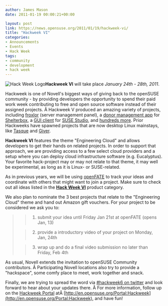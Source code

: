 ```yaml
---
author: James Mason
date: 2011-01-19 00:00:21+00:00

layout: post
link: https://news.opensuse.org/2011/01/19/hackweek-vi/
title: "Hackweek VI"
categories:
- Announcements
- Events
- Hack Week
tags:
- community
- development
- hack week
---
```

![Hack Week Logo](http://en.opensuse.org/images/thumb/3/32/Hackweek-mug.png/270px-Hackweek-mug.png)**Hackweek VI** will take place _January 24th - 28th, 2011_.

Hackweek is one of Novell's biggest ways of giving back to the openSUSE community - by providing developers the opportunity to spend their paid work week contributing to free and open source software instead of their assigned projects. Â Hackweek V produced an amazing variety of projects, including [froxlor](http://www.froxlor.org/) (server management panel), a [donor management app](http://www.youtube.com/watch?v=vYER9WaPXg0) for [Shelterbox](http://www.shelterbox.org/), a [GUI client](http://blog.cornelius-schumacher.de/2010/06/hackweek-v-graphical-suse-studio-client.html) for [SUSE Studio](http://susestudio.com), and [hundreds ](http://en.opensuse.org/openSUSE:Hackweek_V)[more](http://www.youtube.com/user/opensusetv#p/c/ACE6F324915B8230). Prior Hackweeks have spawned projects that are now desktop Linux mainstays, like [Tasque](http://live.gnome.org/Tasque) and [Giver](http://code.google.com/p/giver/).

**Hackweek VI** features the theme "Engineering Cloud" and allows developers to get their hands on related projects. In order to support that approach, we are providing access to a few select cloud providers and a setup where you can deploy cloud infrastructure software (e.g. Eucalyptus). Your favorite hack-project may or may not relate to that theme, it may well be experimental, as long as it is Linux- or SUSE-related.
<!-- more -->
As in previous years, we will be using [openFATE](https://features.opensuse.org) to track your ideas and coordinate with others that might want to join a project. Make sure to check out all ideas listed in the [**Hack Week VI**](https://features.opensuse.org/query/run?search_products[]=hackweek_6&type=find) product category.

We also plan to nominate the 3 best projects that relate to the "Engineering Cloud" theme and hand out Amazon gift vouchers. For your project to be considered we ask you to:


<blockquote>

> 
> 
	
>   1. submit your idea until Friday Jan 21st at openFATE (opens Jan, 13)
> 
	
>   2. provide a introductory video of your project on Monday, Jan, 24th
> 
	
>   3. wrap up and do a final video submission no later than Friday, Feb 4th
> 

</blockquote>


As usual, Novell extends the invitation to openSUSE Community contributors. Â Participating Novell locations also try to provide a "hackspace", some comfy place to meet, work together and snack.

Finally, we are trying to spread the word via [#hackweek6 on twitter](http://twitter.com/#!/search/%23hackweek6) and look forward to hear about your updates there. Â For more information, follow up on the [Hackweek Portal](http://en.opensuse.org/Portal:Hackweek) atÂ [http://en.opensuse.org/Portal:Hackweek](http://en.opensuse.org/Portal:Hackweek), and have fun!		
